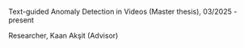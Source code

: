 Text-guided Anomaly Detection in Videos (Master thesis), 03/2025 - present

Researcher, Kaan Akşit (Advisor)
